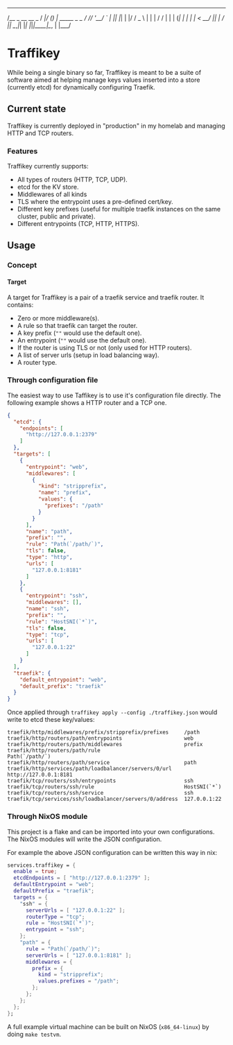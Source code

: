  _____            __  __ _ _              
/__   \_ __ __ _ / _|/ _(_) | _____ _   _ 
  / /\/ '__/ _` | |_| |_| | |/ / _ \ | | |
 / /  | | | (_| |  _|  _| |   <  __/ |_| |
 \/   |_|  \__,_|_| |_| |_|_|\_\___|\__, |
                                    |___/ 

# Traffikey

While being a single binary so far, Traffikey is meant to be a suite of software aimed at helping manage keys values inserted into a store (currently etcd) for dynamically configuring Traefik.

## Current state

Traffikey is currently deployed in "production" in my homelab and managing HTTP and TCP routers.

### Features

Traffikey currently supports:
- All types of routers (HTTP, TCP, UDP).
- etcd for the KV store.
- Middlewares of all kinds
- TLS where the entrypoint uses a pre-defined cert/key.
- Different key prefixes (useful for multiple traefik instances on the same cluster, public and private).
- Different entrypoints (TCP, HTTP, HTTPS).

## Usage

### Concept

#### Target

A target for Traffikey is a pair of a traefik service and traefik router. It contains:
- Zero or more middleware(s).
- A rule so that traefik can target the router.
- A key prefix (`""` would use the default one).
- An entrypoint (`""` would use the default one).
- If the router is using TLS or not (only used for HTTP routers).
- A list of server urls (setup in load balancing way).
- A router type.

### Through configuration file

The easiest way to use Taffikey is to use it's configuration file directly. The following example shows a HTTP router and a TCP one.

``` json
{
  "etcd": {
    "endpoints": [
      "http://127.0.0.1:2379"
    ]
  },
  "targets": [
    {
      "entrypoint": "web",
      "middlewares": [
        {
          "kind": "stripprefix",
          "name": "prefix",
          "values": {
            "prefixes": "/path"
          }
        }
      ],
      "name": "path",
      "prefix": "",
      "rule": "Path(`/path/`)",
      "tls": false,
      "type": "http",
      "urls": [
        "127.0.0.1:8181"
      ]
    },
    {
      "entrypoint": "ssh",
      "middlewares": [],
      "name": "ssh",
      "prefix": "",
      "rule": "HostSNI(`*`)",
      "tls": false,
      "type": "tcp",
      "urls": [
        "127.0.0.1:22"
      ]
    }
  ],
  "traefik": {
    "default_entrypoint": "web",
    "default_prefix": "traefik"
  }
}
```

Once applied through `traffikey apply --config ./traffikey.json` would write to etcd these key/values:

```
traefik/http/middlewares/prefix/stripprefix/prefixes     /path
traefik/http/routers/path/entrypoints                    web
traefik/http/routers/path/middlewares                    prefix
traefik/http/routers/path/rule                           Path(`/path/`)
traefik/http/routers/path/service                        path
traefik/http/services/path/loadbalancer/servers/0/url    http://127.0.0.1:8181
traefik/tcp/routers/ssh/entrypoints                      ssh
traefik/tcp/routers/ssh/rule                             HostSNI(`*`)
traefik/tcp/routers/ssh/service                          ssh
traefik/tcp/services/ssh/loadbalancer/servers/0/address  127.0.0.1:22
```

### Through NixOS module

This project is a flake and can be imported into your own configurations. The NixOS modules will write the JSON configuration.

For example the above JSON configuration can be written this way in nix:

```nix
services.traffikey = {
  enable = true;
  etcdEndpoints = [ "http://127.0.0.1:2379" ];
  defaultEntrypoint = "web";
  defaultPrefix = "traefik";
  targets = {
    "ssh" = {
      serverUrls = [ "127.0.0.1:22" ];
      routerType = "tcp";
      rule = "HostSNI(`*`)";
      entrypoint = "ssh";
    };
    "path" = {
      rule = "Path(`/path/`)";
      serverUrls = [ "127.0.0.1:8181" ];
      middlewares = {
        prefix = {
          kind = "stripprefix";
          values.prefixes = "/path";
        };
      };
    };
  };
};
```

A full example virtual machine can be built on NixOS (`x86_64-linux`) by doing `make testvm`.
